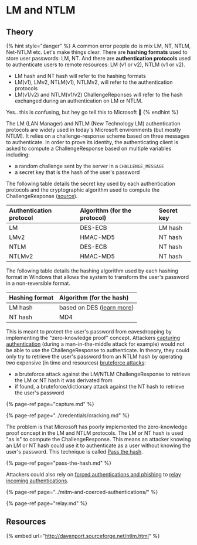 # LM and NTLM

## Theory

{% hint style="danger" %}
A common error people do is mix LM, NT, NTLM, Net-NTLM etc. Let's make things clear. There are **hashing formats** used to store user passwords: LM, NT. And there are **authentication protocols** used to authenticate users to remote resources: LM \(v1 or v2\), NTLM \(v1 or v2\).

* LM hash and NT hash will refer to the hashing formats
* LM\(v1\), LMv2, NTLM\(v1\), NTLMv2, will refer to the authentication protocols
* LM\(v1/v2\) and NTLM\(v1/v2\) ChallengeReponses will refer to the hash exchanged during an authentication on LM or NTLM.

Yes.. this is confusing, but hey go tell this to Microsoft 😤 
{% endhint %}

The LM \(LAN Manager\) and NTLM \(New Technology LM\) authentication protocols are widely used in today's Microsoft environments \(but mostly NTLM\). It relies on a challenge-response scheme based on three messages to authenticate. In order to prove its identity, the authenticating client is asked to compute a ChallengeResponse based on multiple variables including:

* a random challenge sent by the server in a `CHALLENGE_MESSAGE`
* a secret key that is the hash of the user's password

The following table details the secret key used by each authentication protocols and the cryptographic algorithm used to compute the ChallengeResponse \([source](https://blog.gentilkiwi.com/securite/mimikatz/overpass-the-hash)\).

| Authentication protocol | Algorithm \(for the protocol\) | Secret key |
| :--- | :--- | :--- |
| LM | DES-ECB | LM hash |
| LMv2 | HMAC-MD5 | NT hash |
| NTLM | DES-ECB | NT hash |
| NTLMv2 | HMAC-MD5 | NT hash |

The following table details the hashing algorithm used by each hashing format in Windows that allows the system to transform the user's password in a non-reversible format.

| Hashing format | Algorithm \(for the hash\) |
| :--- | :--- |
| LM hash | based on DES \([learn more](http://techgenix.com/how-cracked-windows-password-part1/)\) |
| NT hash | MD4 |

This is meant to protect the user's password from eavesdropping by implementing the "zero-knowledge proof" concept. Attackers [capturing authentication](capture.md) \(during a man-in-the-middle attack for example\) would not be able to use the ChallengeResponse to authenticate. In theory, they could only try to retrieve the user's password from an NTLM hash by operating two expensive \(in time and resources\) [bruteforce attacks](./):

* a bruteforce attack against the LM/NTLM ChallengeResponse to retrieve the LM or NT hash it was derivated from
* if found, a bruteforce/dictionary attack against the NT hash to retrieve the user's password

{% page-ref page="capture.md" %}

{% page-ref page="../credentials/cracking.md" %}

The problem is that Microsoft has poorly implemented the zero-knowledge proof concept in the LM and NTLM protocols. The LM or NT hash is used "as is" to compute the ChallengeResponse. This means an attacker knowing an LM or NT hash could use it to authenticate as a user without knowing the user's password. This technique is called [Pass the hash](pass-the-hash.md#pass-the-hash-ntlm).

{% page-ref page="pass-the-hash.md" %}

Attackers could also rely on [forced authentications and phishing](../mitm-and-coerced-authentications/) to [relay incoming authentications](relay.md).

{% page-ref page="../mitm-and-coerced-authentications/" %}

{% page-ref page="relay.md" %}

## Resources

{% embed url="http://davenport.sourceforge.net/ntlm.html" %}

